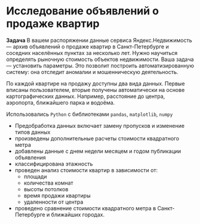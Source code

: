 # Исследование объявлений о продаже квартир
**Задача**
В вашем распоряжении данные сервиса Яндекс.Недвижимость — архив объявлений о продаже квартир в Санкт-Петербурге 
и соседних населённых пунктах за несколько лет. 
Нужно научиться определять рыночную стоимость объектов недвижимости. 
Ваша задача — установить параметры. 
Это позволит построить автоматизированную систему: она отследит аномалии и мошенническую деятельность. 

По каждой квартире на продажу доступны два вида данных. 
Первые вписаны пользователем, вторые получены автоматически на основе картографических данных. Например, расстояние до центра, аэропорта, ближайшего парка и водоёма. 

Использовались `Python` с библиотеками `pandas`, `matplotlib`, `numpy`
- Предобработка данных включает замену пропусков и изменение типов данных
- произведены дополнительные расчеты стоимости квадратного метра
- добавлены данные с днем недели месяцем и годом публикации объявления
- классифицирована этажность
- проведен анализ стоимости квартир в зависимости от:
  - площади
  - количества комнат
  - высоты потолков
  - время продажи квартиры
  - удаленности от центра
- проведено сравнение стоимости квадратного метра в Санкт-Петербурге и ближайших городах.